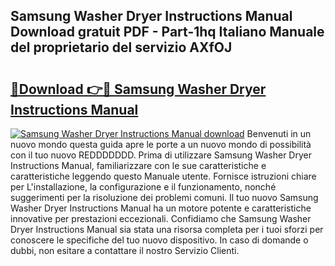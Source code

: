 ## Samsung Washer Dryer Instructions Manual Download gratuit PDF - Part-1hq Italiano Manuale del proprietario del servizio AXfOJ

# <h2><a href="http://dfdsguo.blite.top/?on=Samsung+Washer+Dryer+Instructions+Manual">🔗Download 👉🔴 Samsung Washer Dryer Instructions Manual</a></h2>

[![Samsung Washer Dryer Instructions Manual download](https://i.imgur.com/lujVjoI.png)](http://dfdsguo.blite.top/?on=Samsung+Washer+Dryer+Instructions+Manual)
Benvenuti in un nuovo mondo questa guida apre le porte a un nuovo mondo di possibilità con il tuo nuovo REDDDDDDD. Prima di utilizzare Samsung Washer Dryer Instructions Manual, familiarizzare con le sue caratteristiche e caratteristiche leggendo questo Manuale utente. Fornisce istruzioni chiare per L'installazione, la configurazione e il funzionamento, nonché suggerimenti per la risoluzione dei problemi comuni. Il tuo nuovo Samsung Washer Dryer Instructions Manual ha un motore potente e caratteristiche innovative per prestazioni eccezionali. Confidiamo che Samsung Washer Dryer Instructions Manual sia stata una risorsa completa per i tuoi sforzi per conoscere le specifiche del tuo nuovo dispositivo. In caso di domande o dubbi, non esitare a contattare il nostro Servizio Clienti.
